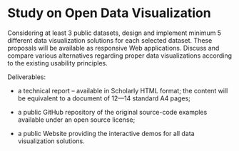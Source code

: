 # Study on Open Data Visualization

Considering at least 3 public datasets, design and implement minimum 5 different data visualization solutions for each selected dataset. These proposals will be available as responsive Web applications. Discuss and compare various alternatives regarding proper data visualizations according to the existing usability principles.  

Deliverables:

- a technical report – available in Scholarly HTML format; the content will be equivalent to a document of 12—14 standard A4 pages;

- a public GitHub repository of the original source-code examples available under an open source license;

- a public Website providing the interactive demos for all data visualization solutions.
